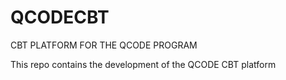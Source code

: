 # QCODECBT
CBT PLATFORM FOR THE QCODE PROGRAM

This repo contains the development of the QCODE CBT platform


